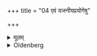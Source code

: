 +++
title = "04 एवं यजनीयप्रयोगेषु"

+++

<details><summary>मूलम्</summary>

एवं यजनीयप्रयोगेषु ४
</details>

<details><summary>Oldenberg</summary>

4. Thus also at the performances of the sacrificial day (i.e. of the first day of the fortnight).
</details>
